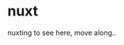 # nuxt

nuxting to see here, move along..

<!--
> Nuxt.js project

## Build Setup

``` bash
# install dependencies
$ npm install # Or yarn install

# serve with hot reload at localhost:3000
$ npm run dev

# build for production and launch server
$ npm run build
$ npm start

# generate static project
$ npm run generate
```

<!--
For detailed explanation on how things work, checkout the [Nuxt.js docs](https://github.com/nuxt/nuxt.js).
-->